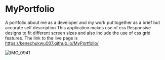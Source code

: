 # MyPortfolio
A portfolio about me as a developer and my work put together as a brief but accurate self description
This application makes use of css Responsive designs to fit different screen sizes and also include the use of css grid features.
The link to the live page is https://kenechukwu007.github.io/MyPortfolio/

![IMG_0941](https://github.com/kenechukwu007/MyPortfolio/assets/60613768/8674f871-002c-430b-8534-3f8215376bbd)

